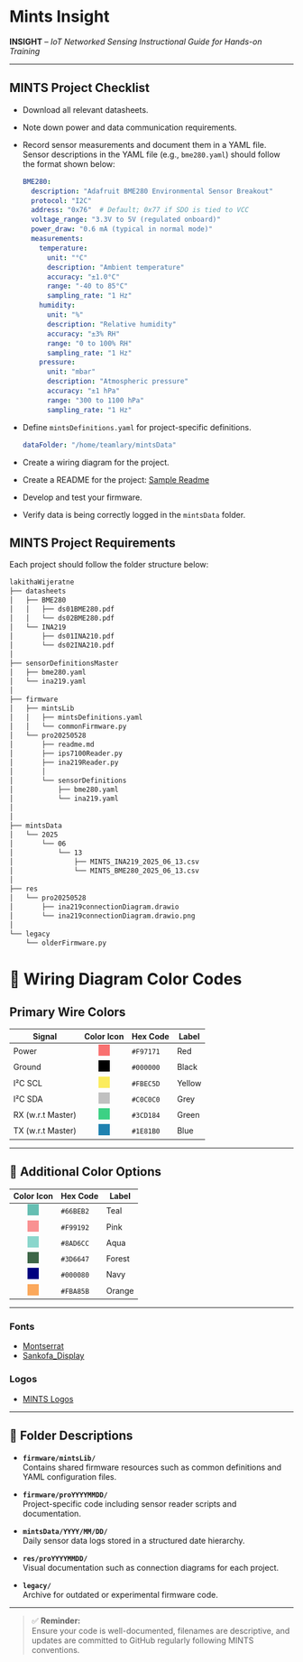 # Mints Insight  
**INSIGHT** – *IoT Networked Sensing Instructional Guide for Hands-on Training*

---

## MINTS Project Checklist 
- Download all relevant datasheets.
- Note down power and data communication requirements.
- Record sensor measurements and document them in a YAML file.
    Sensor descriptions in the YAML file (e.g., `bme280.yaml`) should follow the format shown below:
    ```yaml
    BME280:
      description: "Adafruit BME280 Environmental Sensor Breakout"
      protocol: "I2C"
      address: "0x76"  # Default; 0x77 if SDO is tied to VCC
      voltage_range: "3.3V to 5V (regulated onboard)"
      power_draw: "0.6 mA (typical in normal mode)"
      measurements:
        temperature:
          unit: "°C"
          description: "Ambient temperature"
          accuracy: "±1.0°C"
          range: "-40 to 85°C"
          sampling_rate: "1 Hz"
        humidity:
          unit: "%"
          description: "Relative humidity"
          accuracy: "±3% RH"
          range: "0 to 100% RH"
          sampling_rate: "1 Hz"
        pressure:
          unit: "mbar"
          description: "Atmospheric pressure"
          accuracy: "±1 hPa"
          range: "300 to 1100 hPa"
          sampling_rate: "1 Hz"
    ```

- Define `mintsDefinitions.yaml` for project-specific definitions.
    ```yaml
    dataFolder: "/home/teamlary/mintsData"
    ```

- Create a wiring diagram for the project.
- Create a README for the project: [Sample Readme](https://github.com/mi3nts/mintsInsight/blob/main/exampleProjectReadme.md)
- Develop and test your firmware.
- Verify data is being correctly logged in the `mintsData` folder.

## MINTS Project Requirements

Each project should follow the folder structure below:

```
lakithaWijeratne  
├── datasheets 
│   ├── BME280
│   │   ├── ds01BME280.pdf
│   │   └── ds02BME280.pdf
│   └── INA219
│       ├── ds01INA210.pdf
│       └── ds02INA210.pdf
│
├── sensorDefinitionsMaster
│   ├── bme280.yaml
│   └── ina219.yaml
│   
├── firmware  
│   ├── mintsLib  
│   │   ├── mintsDefinitions.yaml  
│   │   └── commonFirmware.py 
│   └── pro20250528  
│       ├── readme.md  
│       ├── ips7100Reader.py  
│       ├── ina219Reader.py
│       │  
│       └── sensorDefinitions
│           ├── bme280.yaml
│           └── ina219.yaml
│          
│  
├── mintsData  
│   └── 2025  
│       └── 06  
│           └── 13  
│               ├── MINTS_INA219_2025_06_13.csv  
│               └── MINTS_BME280_2025_06_13.csv  
│  
├── res  
│   └── pro20250528  
│       ├── ina219connectionDiagram.drawio  
│       └── ina219connectionDiagram.drawio.png  
│  
└── legacy  
    └── olderFirmware.py  
```

# 🔌 Wiring Diagram Color Codes

## Primary Wire Colors

| Signal             | Color Icon                                                                                     | Hex Code   | Label |
|--------------------|:----------------------------------------------------------------------------------------------:|------------|-------|
| Power              | <div align="center"><img src="https://github.com/mi3nts/instructables/blob/master/mintsThemes/icons/F97171.png?raw=true" width="20"/></div> | `#F97171`  | Red   |
| Ground             | <div align="center"><img src="https://github.com/mi3nts/instructables/blob/master/mintsThemes/icons/000000.png?raw=true" width="20"/></div> | `#000000`  | Black |
| I²C SCL            | <div align="center"><img src="https://github.com/mi3nts/instructables/blob/master/mintsThemes/icons/FBEC5D.png?raw=true" width="20"/></div> | `#FBEC5D`  | Yellow|
| I²C SDA            | <div align="center"><img src="https://github.com/mi3nts/instructables/blob/master/mintsThemes/icons/C0C0C0.png?raw=true" width="20"/></div> | `#C0C0C0`  | Grey  |
| RX (w.r.t Master)  | <div align="center"><img src="https://github.com/mi3nts/instructables/blob/master/mintsThemes/icons/3CD184.png?raw=true" width="20"/></div> | `#3CD184`  | Green |
| TX (w.r.t Master)  | <div align="center"><img src="https://github.com/mi3nts/instructables/blob/master/mintsThemes/icons/1E81B0.png?raw=true" width="20"/></div> | `#1E81B0`  | Blue  |

---

## 🎨 Additional Color Options

| Color Icon                                                                                     | Hex Code   | Label  |
|:----------------------------------------------------------------------------------------------:|------------|--------|
| <div align="center"><img src="https://github.com/mi3nts/instructables/blob/master/mintsThemes/icons/66BEB2.png?raw=true" width="20"/></div> | `#66BEB2`  | Teal   |
| <div align="center"><img src="https://github.com/mi3nts/instructables/blob/master/mintsThemes/icons/F99192.png?raw=true" width="20"/></div> | `#F99192`  | Pink   |
| <div align="center"><img src="https://github.com/mi3nts/instructables/blob/master/mintsThemes/icons/8AD6CC.png?raw=true" width="20"/></div> | `#8AD6CC`  | Aqua   |
| <div align="center"><img src="https://github.com/mi3nts/instructables/blob/master/mintsThemes/icons/3D6647.png?raw=true" width="20"/></div> | `#3D6647`  | Forest |
| <div align="center"><img src="https://github.com/mi3nts/instructables/blob/master/mintsThemes/icons/000080.png?raw=true" width="20"/></div> | `#000080`  | Navy   |
| <div align="center"><img src="https://github.com/mi3nts/instructables/blob/master/mintsThemes/icons/FBA85B.png?raw=true" width="20"/></div> | `#FBA85B`  | Orange |

---

### Fonts

- [Montserrat](https://github.com/mi3nts/instructables/tree/master/mintsThemes/Montserrat%2CSankofa_Display/Montserrat)
- [Sankofa_Display](https://github.com/mi3nts/instructables/tree/master/mintsThemes/Montserrat%2CSankofa_Display/Sankofa_Display)

### Logos

- [MINTS Logos](https://github.com/mi3nts/instructables/tree/master/mintsThemes/logos)


---

## 📝 Folder Descriptions

- **`firmware/mintsLib/`**  
  Contains shared firmware resources such as common definitions and YAML configuration files.

- **`firmware/proYYYYMMDD/`**  
  Project-specific code including sensor reader scripts and documentation.

- **`mintsData/YYYY/MM/DD/`**  
  Daily sensor data logs stored in a structured date hierarchy.

- **`res/proYYYYMMDD/`**  
  Visual documentation such as connection diagrams for each project.

- **`legacy/`**  
  Archive for outdated or experimental firmware code.

---

> ✅ **Reminder:**  
> Ensure your code is well-documented, filenames are descriptive, and updates are committed to GitHub regularly following MINTS conventions.
